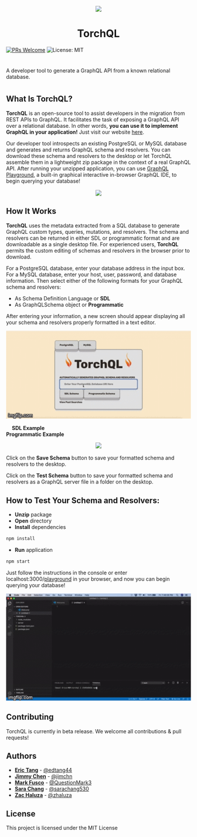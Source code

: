 <p align="center">
  <img width="50" src="https://github.com/oslabs-beta/TorchQL/blob/dev/torchql.png?raw=true">
  <h1 align="center">TorchQL</h1>
</p>

[![PRs Welcome](https://img.shields.io/badge/PRs-welcome-brightgreen.svg)](https://github.com/team-reactype/ReacType/pulls)
![License: MIT](https://img.shields.io/badge/License-MIT-yellow.svg)

#

A developer tool to generate a GraphQL API from a known relational database.

#

## What Is TorchQL?

**TorchQL** is an open-source tool to assist developers in the migration from
REST APIs to GraphQL. It facilitates the task of exposing a GraphQL API over a
relational database. In other words, **you can use it to implement GraphQL in
your application!** Just visit our website [here](https://www.torchql.dev/).

Our developer tool introspects an existing PostgreSQL or MySQL database and
generates and returns GraphQL schema and resolvers. You can download these
schema and resolvers to the desktop or let TorchQL assemble them in a
lightweight zip package in the context of a real GraphQL API. After running your
unzipped application, you can use
<a href="https://github.com/prisma-labs/graphql-playground">GraphQL
Playground</a>, a built-in graphical interactive in-browser GraphQL IDE, to
begin querying your database!

<p align="center">
<img src="https://github.com/oslabs-beta/TorchQL/blob/dev/screenshot1.png?raw=true" align="center" height="400">
</p>

## How It Works

**TorchQL** uses the metadata extracted from a SQL database to generate GraphQL
custom types, queries, mutations, and resolvers. The schema and resolvers can be
returned in either SDL or programmatic format and are downloadable as a single
desktop file. For experienced users, **TorchQL** permits the custom editing of
schemas and resolvers in the browser prior to download.

For a PostgreSQL database, enter your database address in the input box. For a
MySQL database, enter your host, user, password, and database information. Then
select either of the following formats for your GraphQL schema and resolvers:

- As Schema Definition Language or **SDL**
- As GraphQLSchema object or **Programmatic**

After entering your information, a new screen should appear displaying all your
schema and resolvers properly formatted in a text editor.

<p align="center">
<img src="./demo1.gif" width="600" display=block margin=auto>
</p>
&nbsp; &nbsp; <strong>SDL Example</strong>&nbsp; &nbsp; &nbsp; &nbsp; &nbsp; &nbsp; &nbsp; &nbsp; &nbsp; &nbsp; &nbsp; &nbsp; &nbsp; &nbsp; &nbsp; &nbsp; &nbsp; &nbsp; &nbsp; &nbsp; &nbsp; &nbsp; &nbsp; &nbsp; &nbsp; &nbsp; &nbsp; &nbsp; &nbsp; &nbsp; &nbsp; &nbsp; &nbsp; &nbsp; &nbsp; &nbsp; &nbsp; &nbsp; &nbsp; &nbsp; &nbsp; &nbsp; &nbsp  <strong>Programmatic Example</strong>
<p align="center">
<img src="https://github.com/oslabs-beta/TorchQL/blob/dev/screenshot2.png?raw=true" height="400" display=block margin=auto>
</p>

Click on the **Save Schema** button to save your formatted schema and resolvers
to the desktop.

Click on the **Test Schema** button to save your formatted schema and resolvers
as a GraphQL server file in a folder on the desktop.

## How to Test Your Schema and Resolvers:

- **Unzip** package
- **Open** directory
- **Install** dependencies

```bash
npm install
```

- **Run** application

```bash
npm start
```

Just follow the instructions in the console or enter
localhost:3000/<a href="https://github.com/prisma-labs/graphql-playground">playground</a>
in your browser, and now you can begin querying your database!

<p align="center">
<img src="./demo2.gif" width="600" display=block margin=auto>
</p>

## Contributing

TorchQL is currently in beta release. We welcome all contributions & pull
requests!

## Authors

- **[Eric Tang](https://www.linkedin.com/in/erictang44)** -
  [@edtang44](https://github.com/edtang44)
- **[Jimmy Chen](https://www.linkedin.com/in/jimchn/)** -
  [@jimchn](https://github.com/jimchn)
- **[Mark Fusco](https://www.linkedin.com/in/marklfusco/)** -
  [@QuestionMark3](https://github.com/QuestionMark3)
- **[Sara Chang](https://www.linkedin.com/in/sara-chang/)** -
  [@sarachang530](https://github.com/sarachang530)
- **[Zac Haluza](https://haluza.dev)** - [@zhaluza](https://github.com/zhaluza)

## License

This project is licensed under the MIT License
